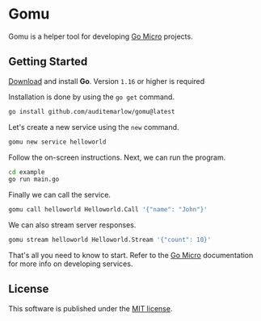 # Gomu

Gomu is a helper tool for developing [Go Micro][1] projects.

## Getting Started

[Download][2] and install **Go**. Version `1.16` or higher is required

Installation is done by using the `go get` command.

```sh
go install github.com/auditemarlow/gomu@latest
```

Let's create a new service using the `new` command.

```sh
gomu new service helloworld
```

Follow the on-screen instructions. Next, we can run the program.

```sh
cd example
go run main.go
```

Finally we can call the service.

```sh
gomu call helloworld Helloworld.Call '{"name": "John"}'
```

We can also stream server responses.

```sh
gomu stream helloworld Helloworld.Stream '{"count": 10}'
```

That's all you need to know to start. Refer to the [Go Micro][1] documentation
for more info on developing services.

## License

This software is published under the [MIT license][3].

[1]: https://github.com/asim/go-micro
[2]: https://golang.org/dl/
[3]: LICENSE
